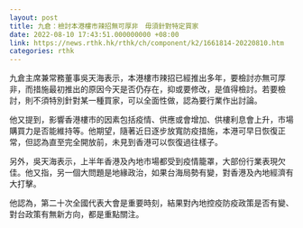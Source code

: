 ```yaml
---
layout: post
title: 九倉：檢討本港樓市辣招無可厚非　毋須針對特定買家
date: 2022-08-10 17:43:51.000000000 +08:00
link: https://news.rthk.hk/rthk/ch/component/k2/1661814-20220810.htm
categories: rthk
---
```


九倉主席兼常務董事吳天海表示，本港樓市辣招已經推出多年，要檢討亦無可厚非，而措施最初推出的原因今天是否仍存在，抑或要修改，是值得檢討。若要檢討，則不須特別針對某一種買家，可以全面性做，認為要行業作出討論。

他又提到，影響香港樓市的因素包括疫情、供應或會增加、供樓利息會上升，市場購買力是否能維持等。他期望，隨著近日逐步放寬防疫措施，本港可早日恢復正常，但認為直至完全開放前，未見到香港可以恢復過往樣子。

另外，吳天海表示，上半年香港及內地市場都受到疫情籠罩，大部份行業表現欠佳。他又指，另一個大問題是地緣政治，如果台海局勢有變，對香港及內地經濟有大打擊。

他認為，第二十次全國代表大會是重要時刻，結果對內地控疫防疫政策是否有變、對台政策有無新方向，都是重點關注。
